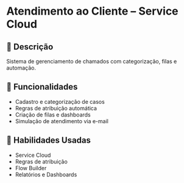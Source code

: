 # Atendimento ao Cliente – Service Cloud

## 📝 Descrição
Sistema de gerenciamento de chamados com categorização, filas e automação.

## 🔧 Funcionalidades
- Cadastro e categorização de casos
- Regras de atribuição automática
- Criação de filas e dashboards
- Simulação de atendimento via e-mail

## 🧠 Habilidades Usadas
- Service Cloud
- Regras de atribuição
- Flow Builder
- Relatórios e Dashboards
